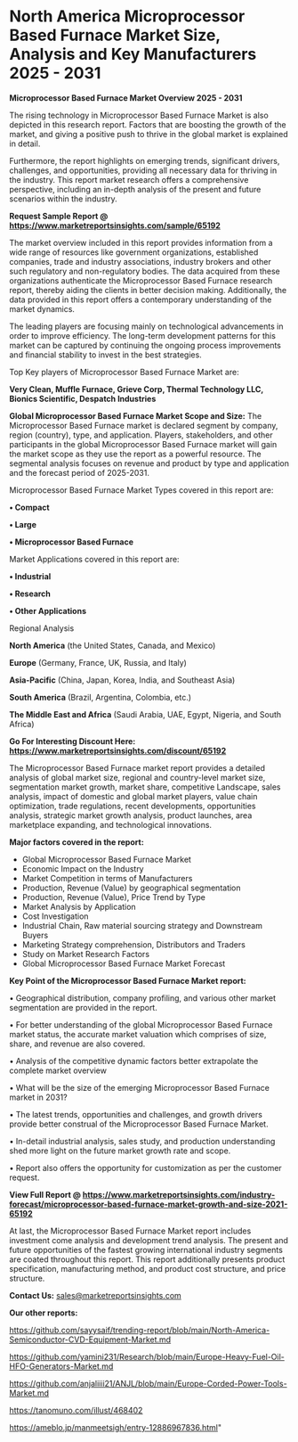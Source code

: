 # North America Microprocessor Based Furnace Market Size, Analysis and Key Manufacturers 2025 - 2031

<Strong> Microprocessor Based Furnace Market Overview 2025 - 2031</strong>

The rising technology in Microprocessor Based Furnace Market is also depicted in this research report. Factors that are boosting the growth of the market, and giving a positive push to thrive in the global market is explained in detail.

Furthermore, the report highlights on emerging trends, significant drivers, challenges, and opportunities, providing all necessary data for thriving in the industry. This report market research offers a comprehensive perspective, including an in-depth analysis of the present and future scenarios within the industry.

<strong>Request Sample Report @ <a href=https://www.marketreportsinsights.com/sample/65192>https://www.marketreportsinsights.com/sample/65192</a></strong>

The market overview included in this report provides information from a wide range of resources like government organizations, established companies, trade and industry associations, industry brokers and other such regulatory and non-regulatory bodies. The data acquired from these organizations authenticate the Microprocessor Based Furnace research report, thereby aiding the clients in better decision making. Additionally, the data provided in this report offers a contemporary understanding of the market dynamics.

The leading players are focusing mainly on technological advancements in order to improve efficiency. The long-term development patterns for this market can be captured by continuing the ongoing process improvements and financial stability to invest in the best strategies.

Top Key players of Microprocessor Based Furnace Market are:

<strong>Very Clean, Muffle Furnace, Grieve Corp, Thermal Technology LLC, Bionics Scientific, Despatch Industries</strong>

<strong><b>Global Microprocessor Based Furnace Market Scope and Size:</b></strong>
The Microprocessor Based Furnace market is declared segment by company, region (country), type, and application. Players, stakeholders, and other participants in the global Microprocessor Based Furnace market will gain the market scope as they use the report as a powerful resource. The segmental analysis focuses on revenue and product by type and application and the forecast period of 2025-2031.

Microprocessor Based Furnace Market Types covered in this report are:

<strong>• Compact

• Large

• Microprocessor Based Furnace</strong>

Market Applications covered in this report are:

<strong>• Industrial

• Research

• Other Applications</strong> 

Regional Analysis

<strong>North America</strong> (the United States, Canada, and Mexico)

<strong>Europe</strong> (Germany, France, UK, Russia, and Italy)

<strong>Asia-Pacific</strong> (China, Japan, Korea, India, and Southeast Asia)

<strong>South America</strong> (Brazil, Argentina, Colombia, etc.)

<strong>The Middle East and Africa</strong> (Saudi Arabia, UAE, Egypt, Nigeria, and South Africa)

<strong>Go For Interesting Discount Here: <a href=https://www.marketreportsinsights.com/discount/65192>https://www.marketreportsinsights.com/discount/65192</a></strong>

The Microprocessor Based Furnace market report provides a detailed analysis of global market size, regional and country-level market size, segmentation market growth, market share, competitive Landscape, sales analysis, impact of domestic and global market players, value chain optimization, trade regulations, recent developments, opportunities analysis, strategic market growth analysis, product launches, area marketplace expanding, and technological innovations.

<strong><b>Major factors covered in the report:</b></strong>
<ul>
  <li>Global Microprocessor Based Furnace Market </li>
  <li>Economic Impact on the Industry</li>
  <li>Market Competition in terms of Manufacturers</li>
  <li>Production, Revenue (Value) by geographical segmentation</li>
  <li>Production, Revenue (Value), Price Trend by Type</li>
  <li>Market Analysis by Application</li>
  <li>Cost Investigation</li>
  <li>Industrial Chain, Raw material sourcing strategy and Downstream Buyers</li>
  <li>Marketing Strategy comprehension, Distributors and Traders</li>
  <li>Study on Market Research Factors</li>
  <li>Global Microprocessor Based Furnace Market Forecast</li>
</ul>

<strong><b>Key Point of the Microprocessor Based Furnace Market report:</b></strong>

• Geographical distribution, company profiling, and various other market segmentation are provided in the report.

• For better understanding of the global Microprocessor Based Furnace market status, the accurate market valuation which comprises of size, share, and revenue are also covered.

• Analysis of the competitive dynamic factors better extrapolate the complete market overview

• What will be the size of the emerging Microprocessor Based Furnace market in 2031?

• The latest trends, opportunities and challenges, and growth drivers provide better construal of the Microprocessor Based Furnace Market.

• In-detail industrial analysis, sales study, and production understanding shed more light on the future market growth rate and scope.

• Report also offers the opportunity for customization as per the customer request.

<strong><b>View Full Report @ <a href=https://www.marketreportsinsights.com/industry-forecast/microprocessor-based-furnace-market-growth-and-size-2021-65192>https://www.marketreportsinsights.com/industry-forecast/microprocessor-based-furnace-market-growth-and-size-2021-65192</a></b></strong>


At last, the Microprocessor Based Furnace Market report includes investment come analysis and development trend analysis. The present and future opportunities of the fastest growing international industry segments are coated throughout this report. This report additionally presents product specification, manufacturing method, and product cost structure, and price structure.

<strong>Contact Us:</strong>
sales@marketreportsinsights.com

<strong>Our other reports:</strong>

<a href=https://github.com/sayysaif/trending-report/blob/main/North-America-Semiconductor-CVD-Equipment-Market.md>https://github.com/sayysaif/trending-report/blob/main/North-America-Semiconductor-CVD-Equipment-Market.md</a>

<a href=https://github.com/yamini231/Research/blob/main/Europe-Heavy-Fuel-Oil-HFO-Generators-Market.md>https://github.com/yamini231/Research/blob/main/Europe-Heavy-Fuel-Oil-HFO-Generators-Market.md</a>

<a href=https://github.com/anjaliiii21/ANJL/blob/main/Europe-Corded-Power-Tools-Market.md>https://github.com/anjaliiii21/ANJL/blob/main/Europe-Corded-Power-Tools-Market.md</a>

<a href=https://tanomuno.com/illust/468402>https://tanomuno.com/illust/468402</a>

<a href=https://ameblo.jp/manmeetsigh/entry-12886967836.html>https://ameblo.jp/manmeetsigh/entry-12886967836.html</a>"
